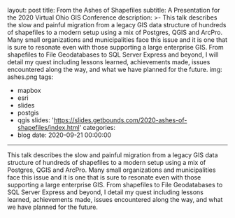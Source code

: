 layout: post
title: From the Ashes of Shapefiles
subtitle: A Presentation for the 2020 Virtual Ohio GIS Conference
description: >-
  This talk describes the slow and painful migration from a legacy GIS data
  structure of hundreds of shapefiles to a modern setup using a mix of Postgres,
  QGIS and ArcPro. Many small organizations and municipalities face this issue
  and it is one that is sure to resonate even with those supporting a large
  enterprise GIS. From shapefiles to File Geodatabases to SQL Server Express and
  beyond, I will detail my quest including lessons learned, achievements made,
  issues encountered along the way, and what we have planned for the future.
img: ashes.png
tags:
  - mapbox
  - esri
  - slides
  - postgis
  - qgis
slides: 'https://slides.getbounds.com/2020-ashes-of-shapefiles/index.html'
categories:
  - blog
date: 2020-09-21 00:00:00
---

This talk describes the slow and painful migration from a legacy GIS data structure of hundreds of shapefiles to a modern setup using a mix of Postgres, QGIS and ArcPro. Many small organizations and municipalities face this issue and it is one that is sure to resonate even with those supporting a large enterprise GIS. From shapefiles to File Geodatabases to SQL Server Express and beyond, I detail my quest including lessons learned, achievements made, issues encountered along the way, and what we have planned for the future.
